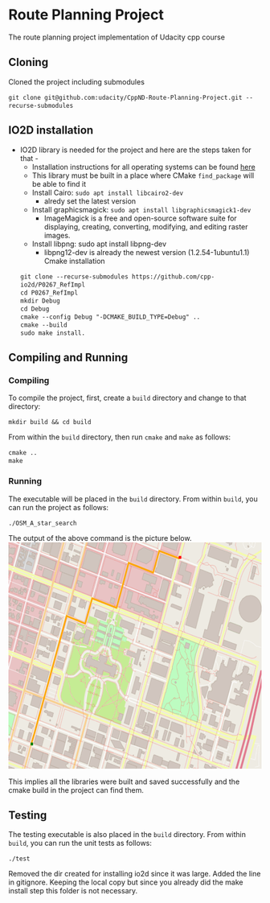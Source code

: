 # Route Planning Project

The route planning project implementation of Udacity cpp course

## Cloning

Cloned the project including submodules
```
git clone git@github.com:udacity/CppND-Route-Planning-Project.git --recurse-submodules
```

## IO2D installation
* IO2D library is needed for the project and here are the steps taken for that - 
  * Installation instructions for all operating systems can be found [here](https://github.com/cpp-io2d/P0267_RefImpl/blob/master/BUILDING.md)
  * This library must be built in a place where CMake `find_package` will be able to find it
  * Install Cairo: `sudo apt install libcairo2-dev`
    * alredy set the latest version
  * Install graphicsmagick: `sudo apt install libgraphicsmagick1-dev`
    * ImageMagick is a free and open-source software suite for displaying, creating, converting, modifying, and editing raster images.
  * Install libpng: sudo apt install libpng-dev
    * libpng12-dev is already the newest version (1.2.54-1ubuntu1.1)
  Cmake installation
  ```
  git clone --recurse-submodules https://github.com/cpp-io2d/P0267_RefImpl
  cd P0267_RefImpl
  mkdir Debug
  cd Debug
  cmake --config Debug "-DCMAKE_BUILD_TYPE=Debug" ..
  cmake --build 
  sudo make install.
  ```

## Compiling and Running

### Compiling
To compile the project, first, create a `build` directory and change to that directory:
```
mkdir build && cd build
```
From within the `build` directory, then run `cmake` and `make` as follows:
```
cmake ..
make
```
### Running
The executable will be placed in the `build` directory. From within `build`, you can run the project as follows:
```
./OSM_A_star_search
```
The output of the above command is the picture below.
<img src="map.png" width="600" height="450" />

This implies all the libraries were built and saved successfully and the cmake build in the project can find them.

## Testing

The testing executable is also placed in the `build` directory. From within `build`, you can run the unit tests as follows:
```
./test
```
Removed the dir created for installing io2d since it was large. Added the line in gitignore. Keeping the local copy but since you already did the make install step this folder is not necessary.
